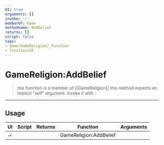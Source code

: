 ```yaml
---
UI: true
arguments: []
invoke: ':'
memberOf: Game
methodname: AddBelief
returns: []
script: false
tags:
- Game/GameReligion/_function
- function/UI
---
```

# GameReligion:AddBelief
> this function is a member of [[GameReligion]]
> this method expects an implicit "self" argument. invoke it with `:`
-----
## Usage
|  UI | Script | Returns | Function | Arguments |
|:---:|:------:|-------:|:--------:|:---------|
|✓| ||GameReligion:AddBelief||

